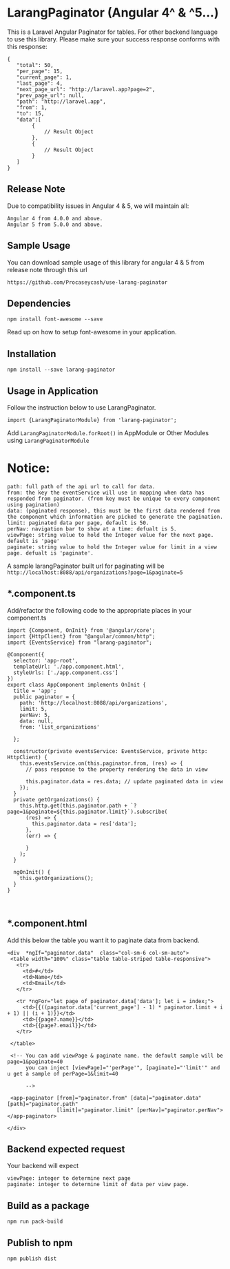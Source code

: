 # LarangPaginator (Angular 4^ & ^5...)

This is a Laravel Angular Paginator for tables. For other backend language to use this library. Please make sure your success response conforms with this response: 
  
      
    {
       "total": 50,
       "per_page": 15,
       "current_page": 1,
       "last_page": 4,
       "next_page_url": "http://laravel.app?page=2",
       "prev_page_url": null,
       "path": "http://laravel.app",
       "from": 1,
       "to": 15,
       "data":[
            {
                // Result Object
            },
            {
                // Result Object
            }
       ]
    }
    
  ## Release Note
  Due to compatibility issues in Angular 4 & 5, we will maintain all:
  ````
  Angular 4 from 4.0.0 and above.
  Angular 5 from 5.0.0 and above.
  ````
   
 ## Sample Usage 
 
 You can download sample usage of this library for angular 4 & 5 from release note through this url
  
 `https://github.com/Procaseycash/use-larang-paginator`
 
 ## Dependencies
 
 `npm install font-awesome --save`
 
 Read up on how to setup font-awesome in your application.
 
 ## Installation
 
 `npm install --save larang-paginator`

   
## Usage in Application

Follow the instruction below to use LarangPaginator.

`import {LarangPaginatorModule} from 'larang-paginator';`

Add `LarangPaginatorModule.forRoot()` in AppModule or Other Modules using `LarangPaginatorModule`
     
   # Notice: 
  ```` 
  path: full path of the api url to call for data.
  from: the key the eventService will use in mapping when data has responded from paginator. (from key must be unique to every component using pagination)
  data: (paginated response), this must be the first data rendered from the component which information are picked to generate the pagination.
  limit: paginated data per page, default is 50.
  perNav: navigation bar to show at a time: defualt is 5.
  viewPage: string value to hold the Integer value for the next page. default is 'page'
  paginate: string value to hold the Integer value for limit in a view page. defualt is 'paginate'.
  ````
  
  A sample larangPaginator built url for paginating will be `http://localhost:8088/api/organizations?page=1&paginate=5`
  
  
   ## *.component.ts
   
   Add/refactor the following code to the appropriate places in your component.ts

  
````
import {Component, OnInit} from '@angular/core';
import {HttpClient} from "@angular/common/http";
import {EventsService} from "larang-paginator";

@Component({
  selector: 'app-root',
  templateUrl: './app.component.html',
  styleUrls: ['./app.component.css']
})
export class AppComponent implements OnInit {
  title = 'app';
  public paginator = {
    path: 'http://localhost:8088/api/organizations',
    limit: 5,
    perNav: 5,
    data: null,
    from: 'list_organizations'

  };

  constructor(private eventsService: EventsService, private http: HttpClient) {
    this.eventsService.on(this.paginator.from, (res) => {
      // pass response to the property rendering the data in view

      this.paginator.data = res.data; // update paginated data in view
    });
  }
  private getOrganizations() {
    this.http.get(this.paginator.path + `?page=1&paginate=${this.paginator.limit}`).subscribe(
      (res) => {
        this.paginator.data = res['data'];
      },
      (err) => {

      }
    );
  }

  ngOnInit() {
    this.getOrganizations();
  }
}

      
  ````
  
  ## *.component.html
  Add this below the table you want it to paginate data from backend.
  
  ````
 <div  *ngIf="paginator.data"  class="col-sm-6 col-sm-auto">
   <table width="100%" class="table table-striped table-responsive">
     <tr>
       <td>#</td>
       <td>Name</td>
       <td>Email</td>
     </tr>
 
     <tr *ngFor="let page of paginator.data['data']; let i = index;">
       <td>{{((paginator.data['current_page'] - 1) * paginator.limit + i + 1) || (i + 1)}}</td>
       <td>{{page?.name}}</td>
       <td>{{page?.email}}</td>
     </tr>
 
   </table>
    
   <!-- You can add viewPage & paginate name. the default sample will be page=1&paginate=40
        you can inject [viewPage]="'perPage'", [paginate]="'limit'" and u get a sample of perPage=1&limit=40 
        
        -->
   
   <app-paginator [from]="paginator.from" [data]="paginator.data" [path]="paginator.path"
                  [limit]="paginator.limit" [perNav]="paginator.perNav"></app-paginator>
 
 </div>
````

## Backend expected request

Your backend will expect 

````
viewPage: integer to determine next page
paginate: integer to determine limit of data per view page.
````
 
## Build as a package

`npm run pack-build`


## Publish to npm

`npm publish dist`
